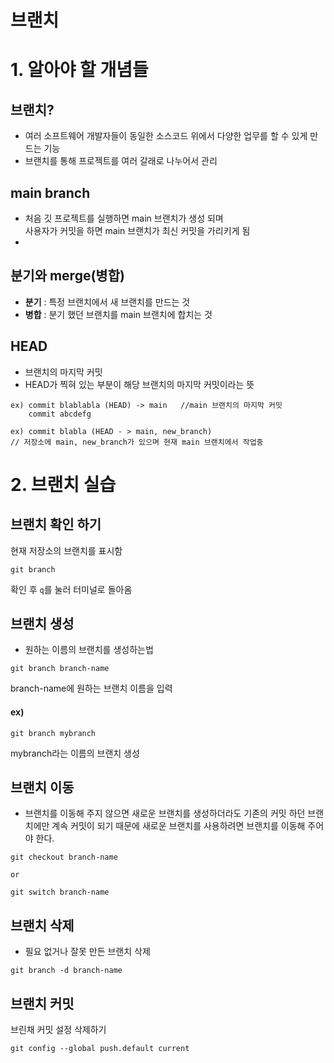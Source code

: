 # 브랜치

# 1. 알아야 할 개념들

## 브랜치?

- 여러 소프트웨어 개발자들이 동일한 소스코드 위에서 다양한 업무를 할 수 있게 만드는 기능
- 브랜치를 통해 프로젝트를 여러 갈래로 나누어서 관리

## main branch

- 처음 깃 프로젝트를 실행하면 main 브랜치가 생성 되며  
  사용자가 커밋을 하면 main 브랜치가 최신 커밋을 가리키게 됨
-

## 분기와 merge(병합)

- **분기** : 특정 브랜치에서 새 브랜치를 만드는 것
- **병합** : 분기 했던 브랜치를 main 브랜치에 합치는 것

## HEAD

- 브랜치의 마지막 커밋
- HEAD가 찍혀 있는 부분이 해당 브랜치의 마지막 커밋이라는 뜻

```
ex) commit blablabla (HEAD) -> main   //main 브랜치의 마지막 커밋
    commit abcdefg

ex) commit blabla (HEAD - > main, new_branch)
// 저장소에 main, new_branch가 있으며 현재 main 브랜치에서 작업중
```

# 2. 브랜치 실습

## 브랜치 확인 하기

현재 저장소의 브랜치를 표시함

```
git branch
```

확인 후 `q`를 눌러 터미널로 돌아옴

## 브랜치 생성

- 원하는 이름의 브랜치를 생성하는법

```
git branch branch-name
```

branch-name에 원하는 브랜치 이름을 입력

#### ex)

```
git branch mybranch
```

mybranch라는 이름의 브랜치 생성

## 브랜치 이동

- 브랜치를 이동해 주지 않으면 새로운 브랜치를 생성하더라도 기존의 커밋 하던 브랜치에만 계속 커밋이 되기 때문에 새로운 브랜치를 사용하려면 브랜치를 이동해 주어야 한다.

```
git checkout branch-name

or

git switch branch-name
```

## 브랜치 삭제

- 필요 없거나 잘못 만든 브랜치 삭제

```
git branch -d branch-name
```

## 브랜치 커밋

브린채 커밋 설정 삭제하기

```
git config --global push.default current
```
